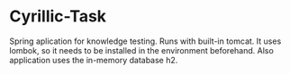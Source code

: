 # Cyrillic-Task

Spring aplication for knowledge testing. Runs with built-in tomcat. It uses lombok, so it needs to be installed in the environment beforehand. Also application uses the in-memory database h2.
